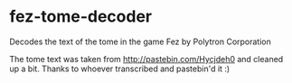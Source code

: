 fez-tome-decoder
================

Decodes the text of the tome in the game Fez by Polytron Corporation

The tome text was taken from http://pastebin.com/Hycjdeh0 and cleaned up a
bit.  Thanks to whoever transcribed and pastebin'd it :)
